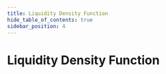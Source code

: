 ```yaml
---
title: Liquidity Density Function
hide_table_of_contents: true
sidebar_position: 4
---
```


# Liquidity Density Function